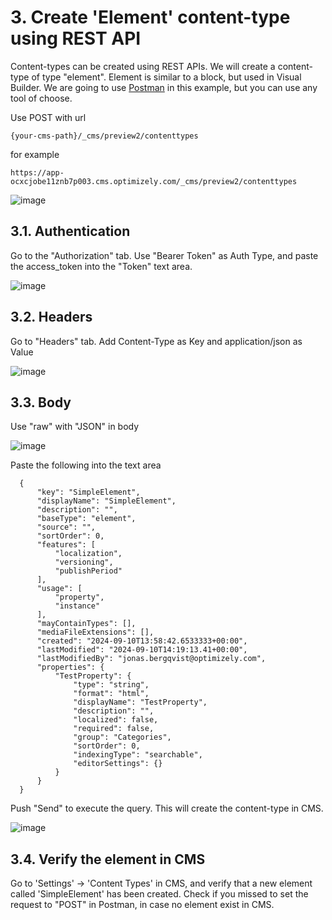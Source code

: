 # 3. Create 'Element' content-type using REST API
Content-types can be created using REST APIs. We will create a content-type of type "element". Element is similar to a block, but used in Visual Builder. We are going to use [Postman](https://www.postman.com/downloads/) in this example, but you can use any tool of choose.

Use POST with url

    {your-cms-path}/_cms/preview2/contenttypes
    
for example

    https://app-ocxcjobe11znb7p003.cms.optimizely.com/_cms/preview2/contenttypes

![image](https://github.com/user-attachments/assets/2bc6d0f8-06d6-4d8a-8209-12c39ca5e642)

## 3.1. Authentication
Go to the "Authorization" tab. Use "Bearer Token" as Auth Type, and paste the access_token into the "Token" text area.

![image](https://github.com/user-attachments/assets/8c6eff67-b750-436f-88b3-2bddac5cbeb8)

## 3.2. Headers
Go to "Headers" tab. Add Content-Type as Key and application/json as Value

![image](https://github.com/user-attachments/assets/da474dad-9834-41f5-8493-f47fdfd1575b)

## 3.3. Body
Use "raw" with "JSON" in body

![image](https://github.com/user-attachments/assets/788de5b2-2ee1-4ea8-bd72-1a0f407d9104)

Paste the following into the text area

      {
          "key": "SimpleElement",
          "displayName": "SimpleElement",
          "description": "",
          "baseType": "element",
          "source": "",
          "sortOrder": 0,
          "features": [
              "localization",
              "versioning",
              "publishPeriod"
          ],
          "usage": [
              "property",
              "instance"
          ],
          "mayContainTypes": [],
          "mediaFileExtensions": [],
          "created": "2024-09-10T13:58:42.6533333+00:00",
          "lastModified": "2024-09-10T14:19:13.41+00:00",
          "lastModifiedBy": "jonas.bergqvist@optimizely.com",
          "properties": {
              "TestProperty": {
                  "type": "string",
                  "format": "html",
                  "displayName": "TestProperty",
                  "description": "",
                  "localized": false,
                  "required": false,
                  "group": "Categories",
                  "sortOrder": 0,
                  "indexingType": "searchable",
                  "editorSettings": {}
              }
          }
      }

Push "Send" to execute the query. This will create the content-type in CMS.

![image](https://github.com/user-attachments/assets/77bd3187-6dd3-437f-b9eb-3782196b4d28)

## 3.4. Verify the element in CMS
Go to 'Settings' -> 'Content Types' in CMS, and verify that a new element called 'SimpleElement' has been created. Check if you missed to set the request to "POST" in Postman, in case no element exist in CMS.

